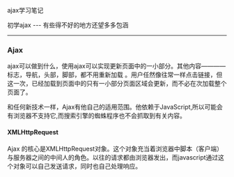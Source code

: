 ajax学习笔记

初学ajax --- 有些得不好的地方还望多多包涵

---

### Ajax

<p>ajax可以做到什么，使用ajax可以实现更新页面中的一小部分。其他内容————标志，导航，头部，脚部，都不用重新加载 。用户任然像往常一样点击链接，但这一次，已经加载到页面中的只有一小部分页面区域会更新，而不必在次加载整个页面了。</p>

<p>和任何新技术一样，Ajax有他自己的适用范围。他依赖于JavaScript,所以可能会有浏览器不支持它,而搜索引擎的蜘蛛程序也不会抓取到有关内容。</p>


#### XMLHttpRequest
<p>Ajax 的核心是XMLHttpRequest对象。这个对象充当着浏览器中脚本（客户端）与服务器之间的中间人的角色。以往的请求都由浏览器发出，而javascript通过这个对象可以自己发送请求，同时也自己处理响应。</p>
